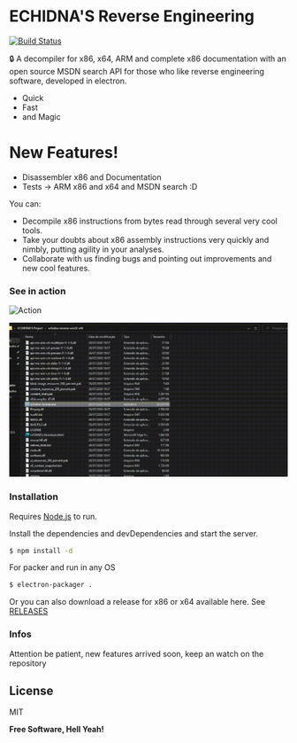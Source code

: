 # ECHIDNA'S Reverse Engineering
[![Build Status](https://travis-ci.org/joemccann/dillinger.svg?branch=master)](https://travis-ci.org/joemccann/dillinger)

🔒 A decompiler for x86, x64, ARM and complete x86 documentation with an open source MSDN search API for those who like reverse engineering software, developed in electron.
  - Quick
  - Fast
  - and Magic

# New Features!

  - Disassembler x86 and Documentation
  - Tests -> ARM x86 and x64 and MSDN search :D


You can:
  - Decompile x86 instructions from bytes read through several very cool tools.
  - Take your doubts about x86 assembly instructions very quickly and nimbly, putting agility in your analyses.
  - Collaborate with us finding bugs and pointing out improvements and new cool features.


### See in action
![Action](https://raw.githubusercontent.com/keowu/echidina/master/imgs/favicon.ico)

![Action](https://raw.githubusercontent.com/keowu/echidina/master/imgs/echidnas.gif)

### Installation

Requires [Node.js](https://nodejs.org/) to run.

Install the dependencies and devDependencies and start the server.

```sh
$ npm install -d
```

For packer and run in any OS

```sh
$ electron-packager .
```
Or you can also download a release for x86 or x64 available here.
See [RELEASES](https://github.com/keowu/echidina/releases)

### Infos
Attention be patient, new features arrived soon, keep an watch on the repository

License
----

MIT


**Free Software, Hell Yeah!**
